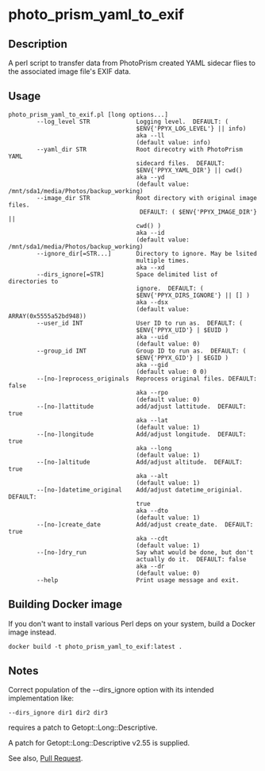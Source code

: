 # photo_prism_yaml_to_exif

## Description
A perl script to transfer data from PhotoPrism created YAML sidecar flies to the associated image file's EXIF data.

## Usage

```console
photo_prism_yaml_to_exif.pl [long options...]
        --log_level STR             Logging level.  DEFAULT: (
                                    $ENV{'PPYX_LOG_LEVEL'} || info)
                                    aka --ll
                                    (default value: info)
        --yaml_dir STR              Root direcotry with PhotoPrism YAML
                                    sidecard files.  DEFAULT:
                                    $ENV{'PPYX_YAML_DIR'} || cwd()
                                    aka --yd
                                    (default value: /mnt/sda1/media/Photos/backup_working)
        --image_dir STR             Root directory with original image files.
                                     DEFAULT: ( $ENV{'PPYX_IMAGE_DIR'} ||
                                    cwd() )
                                    aka --id
                                    (default value: /mnt/sda1/media/Photos/backup_working)
        --ignore_dir[=STR...]       Directory to ignore. May be lsited
                                    multiple times.
                                    aka --xd
        --dirs_ignore[=STR]         Space delimited list of directories to
                                    ignore.  DEFAULT: (
                                    $ENV{'PPYX_DIRS_IGNORE'} || [] )
                                    aka --dsx
                                    (default value: ARRAY(0x5555a52bd948))
        --user_id INT               User ID to run as.  DEFAULT: (
                                    $ENV{'PPYX_UID'} | $EUID )
                                    aka --uid
                                    (default value: 0)
        --group_id INT              Group ID to run as.  DEFAULT: (
                                    $ENV{'PPYX_GID'} | $EGID )
                                    aka --gid
                                    (default value: 0 0)
        --[no-]reprocess_originals  Reprocess original files. DEFAULT: false
                                    aka --rpo
                                    (default value: 0)
        --[no-]lattitude            add/adjust lattitude.  DEFAULT: true
                                    aka --lat
                                    (default value: 1)
        --[no-]longitude            Add/adjust longitude.  DEFAULT: true
                                    aka --long
                                    (default value: 1)
        --[no-]altitude             Add/adjust altitude.  DEFAULT: true
                                    aka --alt
                                    (default value: 1)
        --[no-]datetime_original    Add/adjust datetime_originial.  DEFAULT:
                                    true
                                    aka --dto
                                    (default value: 1)
        --[no-]create_date          Add/adjust create_date.  DEFAULT: true
                                    aka --cdt
                                    (default value: 1)
        --[no-]dry_run              Say what would be done, but don't
                                    actually do it.  DEFAULT: false
                                    aka --dr
                                    (default value: 0)
        --help                      Print usage message and exit.
```

## Building Docker image

If you don't want to install various Perl deps on your system, build a Docker image instead.

```console
docker build -t photo_prism_yaml_to_exif:latest .
```

## Notes

Correct population of the --dirs_ignore option with its intended implementation like:

```console
--dirs_ignore dir1 dir2 dir3
```

requires a patch to Getopt::Long::Descriptive.

A patch for Getopt\:\:Long\:\:Descriptive v2.55 is supplied.

See also, [Pull Request](https://github.com/rjbs/Getopt-Long-Descriptive/commit/a84716a7a989293a7f3b5afd9ffd0df6700b9ef4).